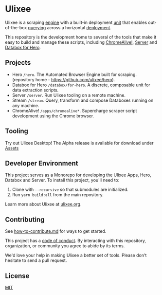 # Ulixee

Ulixee is a scraping [engine][hero] with a built-in deployment [unit][databox] that enables out-of-the-box [querying][stream] across a horizontal [deployment][server].

This repository is the development home to several of the tools that make it easy to build and manage these scripts, including [ChromeAlive!](apps/chromealive), [Server][server] and [Databox for Hero][databox].

## Projects

- Hero `/hero`. The Automated Browser Engine built for scraping. (repository home - https://github.com/ulixee/hero).
- Databox for Hero `/databox/for-hero`. A discrete, composable unit for data extraction scripts.
- Server `/server`. Run Ulixee tooling on a remote machine.
- Stream `/stream`. Query, transform and compose Databoxes running on any machine.
- ChromeAlive! `/apps/chromealive*`. Supercharge scraper script development using the Chrome browser.

## Tooling

Try out Ulixee Desktop! The Alpha release is available for download under [Assets](https://github.com/ulixee/ulixee/releases/latest)

## Developer Environment

This project serves as a Monorepo for developing the Ulixee Apps, Hero, Databox and Server. To install this project, you'll need to:

1. Clone with `--recursive` so that submodules are initialized.
2. Run `yarn build:all` from the main repository.

Learn more about Ulixee at [ulixee.org](https://ulixee.org).

## Contributing

See [how-to-contribute.md](server/docs/Contribute/how-to-contribute.md) for ways to get started.

This project has a [code of conduct](server/docs/Contribute/code-of-conduct.md). By interacting with this repository, organization, or community you agree to abide by its terms.

We'd love your help in making Ulixee a better set of tools. Please don't hesitate to send a pull request.

## License

[MIT](LICENSE.md)

[hero]: https://github.com/ulixee/hero
[databox]: ./databox/for-hero
[stream]: ./stream
[server]: ./server
